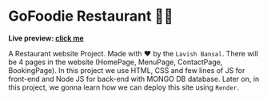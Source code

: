 # GoFoodie Restaurant 👨‍🍳

**Live preview: [click me](https://gofoodie.onrender.com)**


A Restaurant website Project. Made with ♥ by the `Lavish Bansal`. There will be 4 pages in the website (HomePage, MenuPage, ContactPage, BookingPage). In this project we use HTML, CSS and few lines of JS for front-end and Node JS for back-end with MONGO DB database. Later on, in this project, we gonna learn how we can deploy this site using `Render`.



